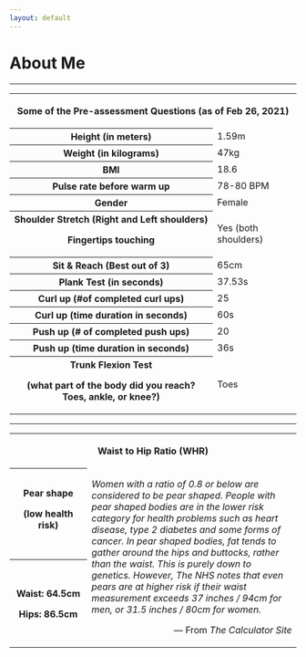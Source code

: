 ```yaml
---
layout: default
---
```

# About Me
***

<table>
  <tr>
    <th colspan="2"><p style="text-align:center;">Some of the Pre-assessment Questions (as of Feb 26, 2021)</p></th>
  </tr>
  <tr>
    <th>Height (in meters)</th>
    <td>1.59m</td>
  </tr>
  <tr>
    <th>Weight (in kilograms)</th>
    <td>47kg</td>
  </tr>
  <tr>
    <th>BMI</th>
    <td>18.6</td>
  </tr>
  <tr>
    <th>Pulse rate before warm up</th>
    <td>78-80 BPM</td>
  </tr>
  <tr>
    <th>Gender</th>
    <td>Female</td>
  </tr>
  <tr>
    <th>Shoulder Stretch (Right and Left shoulders) <p>Fingertips touching</p></th>
    <td>Yes (both shoulders)</td>
  </tr>
  <tr>
    <th>Sit & Reach (Best out of 3)</th>
    <td>65cm</td>
  </tr>
  <tr>
    <th>Plank Test (in seconds)</th>
    <td>37.53s</td>
  </tr>
  <tr>
    <th>Curl up (#of completed curl ups)</th>
    <td>25</td>
  </tr>
  <tr>
    <th>Curl up (time duration in seconds)</th>
    <td>60s</td>
  </tr>
  <tr>
    <th>Push up (# of completed push ups)</th>
    <td>20</td>
  </tr>
  <tr>
    <th>Push up (time duration in seconds)</th>
    <td>36s</td>
  </tr>
  <tr>
    <th>Trunk Flexion Test
      <p>(what part of the body did you reach? Toes, ankle, or knee?)</p>
    </th>
    <td>Toes</td>
  </tr>
</table>

---

<table>
  <tr>
    <th colspan="2"><p style="text-align:center;">Waist to Hip Ratio (WHR)</p></th>
  </tr>
  <tr>
    <th width="120px">Pear shape
      <p>(low health risk)</p>
    </th>
    <td rowspan="2"><p><i>Women with a ratio of 0.8 or below are considered to be pear shaped. People with pear shaped bodies are in the lower risk category for health problems such as heart disease, type 2 diabetes and some forms of cancer. In pear shaped bodies, fat tends to gather around the hips and buttocks, rather than the waist. This is purely down to genetics. However, The NHS notes that even pears are at higher risk if their waist measurement exceeds 37 inches / 94cm for men, or 31.5 inches / 80cm for women.</i></p>
      <p style="text-align: right;">&#8212; From <i>The Calculator Site</i></p>
    </td>
  </tr>
  <tr>
    <th><p>Waist: 64.5cm</p>
      <p>Hips: 86.5cm</p></th>
  </tr>
</table>

